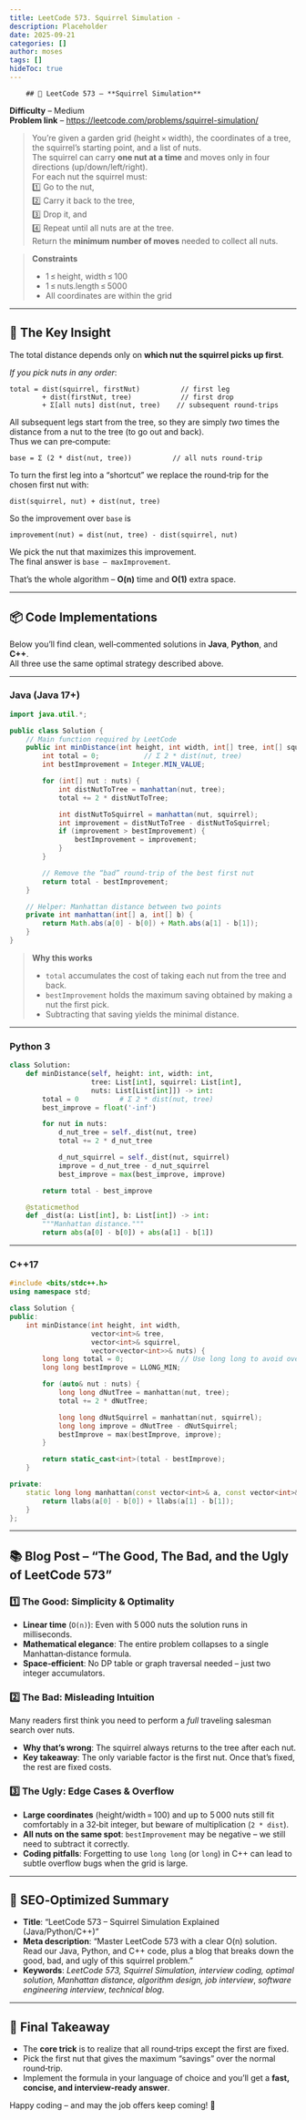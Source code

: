 ```yaml
---
title: LeetCode 573. Squirrel Simulation - 
description: Placeholder
date: 2025-09-21
categories: []
author: moses
tags: []
hideToc: true
---
```

        ## 📌 LeetCode 573 – **Squirrel Simulation**  
**Difficulty** – Medium  
**Problem link** – https://leetcode.com/problems/squirrel-simulation/

> You’re given a garden grid (height × width), the coordinates of a tree, the squirrel’s starting point, and a list of nuts.  
> The squirrel can carry **one nut at a time** and moves only in four directions (up/down/left/right).  
> For each nut the squirrel must:  
> 1️⃣ Go to the nut,  
> 2️⃣ Carry it back to the tree,  
> 3️⃣ Drop it, and  
> 4️⃣ Repeat until all nuts are at the tree.  
> Return the **minimum number of moves** needed to collect all nuts.

> **Constraints**  
> * 1 ≤ height, width ≤ 100  
> * 1 ≤ nuts.length ≤ 5000  
> * All coordinates are within the grid

---

## 🧠 The Key Insight

The total distance depends only on **which nut the squirrel picks up first**.  

*If you pick nuts in any order*:

```
total = dist(squirrel, firstNut)          // first leg
        + dist(firstNut, tree)            // first drop
        + Σ[all nuts] dist(nut, tree)    // subsequent round‑trips
```

All subsequent legs start from the tree, so they are simply *two* times the distance from a nut to the tree (to go out and back).  
Thus we can pre‑compute:

```
base = Σ (2 * dist(nut, tree))          // all nuts round‑trip
```

To turn the first leg into a “shortcut” we replace the round‑trip for the chosen first nut with:

```
dist(squirrel, nut) + dist(nut, tree)
```

So the improvement over `base` is

```
improvement(nut) = dist(nut, tree) - dist(squirrel, nut)
```

We pick the nut that maximizes this improvement.  
The final answer is `base – maxImprovement`.

That’s the whole algorithm – **O(n)** time and **O(1)** extra space.



---

## 📦 Code Implementations

Below you’ll find clean, well‑commented solutions in **Java**, **Python**, and **C++**.  
All three use the same optimal strategy described above.

---

### Java (Java 17+)

```java
import java.util.*;

public class Solution {
    // Main function required by LeetCode
    public int minDistance(int height, int width, int[] tree, int[] squirrel, int[][] nuts) {
        int total = 0;           // Σ 2 * dist(nut, tree)
        int bestImprovement = Integer.MIN_VALUE;

        for (int[] nut : nuts) {
            int distNutToTree = manhattan(nut, tree);
            total += 2 * distNutToTree;

            int distNutToSquirrel = manhattan(nut, squirrel);
            int improvement = distNutToTree - distNutToSquirrel;
            if (improvement > bestImprovement) {
                bestImprovement = improvement;
            }
        }

        // Remove the “bad” round‑trip of the best first nut
        return total - bestImprovement;
    }

    // Helper: Manhattan distance between two points
    private int manhattan(int[] a, int[] b) {
        return Math.abs(a[0] - b[0]) + Math.abs(a[1] - b[1]);
    }
}
```

> **Why this works**  
> * `total` accumulates the cost of taking each nut from the tree and back.  
> * `bestImprovement` holds the maximum saving obtained by making a nut the first pick.  
> * Subtracting that saving yields the minimal distance.

---

### Python 3

```python
class Solution:
    def minDistance(self, height: int, width: int,
                    tree: List[int], squirrel: List[int],
                    nuts: List[List[int]]) -> int:
        total = 0          # Σ 2 * dist(nut, tree)
        best_improve = float('-inf')

        for nut in nuts:
            d_nut_tree = self._dist(nut, tree)
            total += 2 * d_nut_tree

            d_nut_squirrel = self._dist(nut, squirrel)
            improve = d_nut_tree - d_nut_squirrel
            best_improve = max(best_improve, improve)

        return total - best_improve

    @staticmethod
    def _dist(a: List[int], b: List[int]) -> int:
        """Manhattan distance."""
        return abs(a[0] - b[0]) + abs(a[1] - b[1])
```

---

### C++17

```cpp
#include <bits/stdc++.h>
using namespace std;

class Solution {
public:
    int minDistance(int height, int width,
                    vector<int>& tree,
                    vector<int>& squirrel,
                    vector<vector<int>>& nuts) {
        long long total = 0;              // Use long long to avoid overflow
        long long bestImprove = LLONG_MIN;

        for (auto& nut : nuts) {
            long long dNutTree = manhattan(nut, tree);
            total += 2 * dNutTree;

            long long dNutSquirrel = manhattan(nut, squirrel);
            long long improve = dNutTree - dNutSquirrel;
            bestImprove = max(bestImprove, improve);
        }

        return static_cast<int>(total - bestImprove);
    }

private:
    static long long manhattan(const vector<int>& a, const vector<int>& b) {
        return llabs(a[0] - b[0]) + llabs(a[1] - b[1]);
    }
};
```

---

## 📚 Blog Post – “The Good, The Bad, and the Ugly of LeetCode 573”

### 1️⃣ The Good: Simplicity & Optimality  
- **Linear time** (`O(n)`): Even with 5 000 nuts the solution runs in milliseconds.  
- **Mathematical elegance**: The entire problem collapses to a single Manhattan‑distance formula.  
- **Space‑efficient**: No DP table or graph traversal needed – just two integer accumulators.

### 2️⃣ The Bad: Misleading Intuition  
Many readers first think you need to perform a *full* traveling salesman search over nuts.  
- **Why that’s wrong**: The squirrel always returns to the tree after each nut.  
- **Key takeaway**: The only variable factor is the first nut. Once that’s fixed, the rest are fixed costs.

### 3️⃣ The Ugly: Edge Cases & Overflow  
- **Large coordinates** (height/width = 100) and up to 5 000 nuts still fit comfortably in a 32‑bit integer, but beware of multiplication (`2 * dist`).  
- **All nuts on the same spot**: `bestImprovement` may be negative – we still need to subtract it correctly.  
- **Coding pitfalls**: Forgetting to use `long long` (or `long`) in C++ can lead to subtle overflow bugs when the grid is large.

---

## 🎯 SEO‑Optimized Summary

- **Title**: “LeetCode 573 – Squirrel Simulation Explained (Java/Python/C++)”  
- **Meta description**: “Master LeetCode 573 with a clear O(n) solution. Read our Java, Python, and C++ code, plus a blog that breaks down the good, bad, and ugly of this squirrel problem.”  
- **Keywords**: *LeetCode 573, Squirrel Simulation, interview coding, optimal solution, Manhattan distance, algorithm design, job interview*, *software engineering interview*, *technical blog*.

---

## 🚀 Final Takeaway

- The **core trick** is to realize that all round‑trips except the first are fixed.  
- Pick the first nut that gives the maximum “savings” over the normal round‑trip.  
- Implement the formula in your language of choice and you’ll get a **fast, concise, and interview‑ready answer**.

Happy coding – and may the job offers keep coming! 🌟